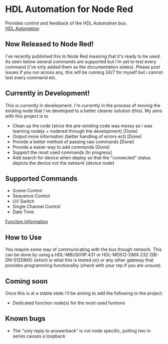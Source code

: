 # HDL Automation for Node Red
Provides control and feedback of the HDL Automation bus.  
[HDL Automation](https://www.hdlautomation.com/)


## Now Released to Node Red!
I've recently published this to Node Red meaning that it's ready to be used. As seen below several commands are supported but i'm yet to test every command (i've only added them as the documentation states). Please post issues if you run across any, this will be running 24/7 for myself but i cannot test every command etc.

## Currently in Development!
This is currently in development. I'm currently in the process of moving the existing node that i've developed to a better cleaner solution (this).
My aims with this project is to
- Clean up the code (since the pre-existing code was messy as i was learning nodejs + nodered through the development) [Done]
- Output more information (better handling of errors ect) [Done]
- Provide a better method of passing raw commands [Done]
- Provide a easier way to add commands [Done]
- Support the most used commands [In progress]
- Add search for device when deploy so that the "connected" status depicts the device not the network (device node)

## Supported Commands
- Scene Control
- Sequence Control
- UV Switch
- Single Channel Control
- Date Time

[Function Information](https://github.com/haydendonald/hdl-automation-nodered/blob/master/doc/functions.md)

## How to Use
You require some way of communicating with the bus though network. This can be done by using a HDL-MBUS01IP.431 or HDL-MD512-DMX.232 (SB-DN-512DMX) (which is what this is tested on) or any other gateway that provides programming functionality (check with your rep if you are unsure).

## Coming soon
Once this is at a stable state i'll be aiming to add the following to the project:
- Dedicated function node(s) for the most used funtions

## Known bugs
- The "only reply to answerback" is not node specific, putting two in series causes a loopback